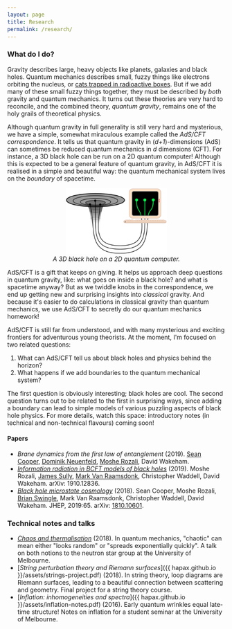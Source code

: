 ```yaml
---
layout: page
title: Research
permalink: /research/
---
```


### What do I do?

Gravity describes large, heavy objects like planets, galaxies and black holes.
Quantum mechanics describes small, fuzzy things like electrons
orbiting the nucleus, or [cats trapped in radioactive boxes](https://en.wikipedia.org/wiki/Schr%C3%B6dinger%27s_cat).
But if we add many of these small fuzzy things together, they must be
described by *both* gravity and quantum mechanics.
It turns out these theories are very hard to reconcile, and the
combined theory, *quantum gravity*, remains one of the holy grails of
theoretical physics.

Although quantum gravity in full generality is still very hard and mysterious,
we have a simple, somewhat miraculous example called the *AdS/CFT
correspondence*.
It tells us that quantum gravity in (*d+1*)-dimensions (AdS) can sometimes
be reduced quantum mechanics in *d* dimensions (CFT).
For instance, a 3D black hole can be run on a 2D quantum computer!
Although this is expected to be a general feature of quantum gravity,
in AdS/CFT it is realised in a simple and beautiful way: the quantum
mechanical system lives on the *boundary* of spacetime.

<figure>
    <div style="text-align:center"><img src ="/images/er=epr.png"
    width="55%" />
		    <figcaption><i>A 3D black hole on a 2D quantum
    computer.</i></figcaption>
	</div>
	</figure>

AdS/CFT is a gift that keeps on giving.
It helps us approach deep questions in quantum gravity, like: what
goes on inside a black hole? and what is spacetime anyway?
But as we twiddle knobs in the correspondence, we end up getting new
and surprising insights into *classical* gravity.
And because it's easier to do calculations in classical
gravity than quantum mechanics, we use AdS/CFT to secretly do our quantum
mechanics homework!

AdS/CFT is still far from understood, and with many mysterious and
exciting frontiers for adventurous young theorists.
At the moment, I'm focused on two related questions:
1. What can AdS/CFT tell us about black holes and physics behind the
   horizon?
2. What happens if we add boundaries to the quantum mechanical system?

The first question is obviously interesting; black holes are cool.
The second question turns out to be related to the first in surprising
ways, since adding a boundary can lead to simple models of various
puzzling aspects of black hole physics.
For more details, watch this space: introductory notes (in technical
and non-technical flavours) coming soon!

#### Papers

- *Brane dynamics from the first law of entanglement*
  (2019). [Sean Cooper](https://seancooper.info/),
  [Dominik Neuenfeld](http://inspirehep.net/search?ln=en&ln=en&p=Dominik+Neuenfeld&of=hb&action_search=Search&sf=&so=d&rm=&rg=25&sc=0),
  [Moshe Rozali](https://www.phas.ubc.ca/~rozali/), David Wakeham.
- [*Information radiation in BCFT models of black holes*](https://arxiv.org/abs/1910.12836)
  (2019). Moshe Rozali,
  [James Sully](http://inspirehep.net/search?p=author%3AJ.Sully.1%20AND%20collection%3Aciteable),
  [Mark Van Raamsdonk](https://www.phas.ubc.ca/~mav/vanraamsdonk.html),
  Christopher Waddell, David Wakeham. arXiv: 1910.12836.
- [*Black hole microstate cosmology*](https://link.springer.com/article/10.1007/JHEP07(2019)065)
  (2018). Sean Cooper,
  Moshe Rozali,
  [Brian Swingle](https://sites.google.com/site/physicsmonkey/),
 Mark Van Raamsdonk,
  Christopher Waddell, David Wakeham. JHEP, 2019:65. arXiv: [1810.10601](https://arxiv.org/abs/1810.10601).

### Technical notes and talks
- [*Chaos and thermalisation*](assets/chaos.pdf) (2018). In quantum
  mechanics, "chaotic" can mean either "looks random" or "spreads exponentially
  quickly". A talk on both notions to the neutron star
  group at the University of Melbourne.
- [*String perturbation theory and Riemann surfaces*]({{
hapax.github.io }}/assets/strings-project.pdf) (2018). In string
theory, loop diagrams are Riemann surfaces, leading to a beautiful
connection between scattering and geometry. Final project for a string
theory course.
- [*Inflation: inhomogeneities and spectra*]({{ hapax.github.io
  }}/assets/inflation-notes.pdf) (2016). Early quantum wrinkles equal
  late-time structure! Notes on inflation for a student seminar at the University of Melbourne.
